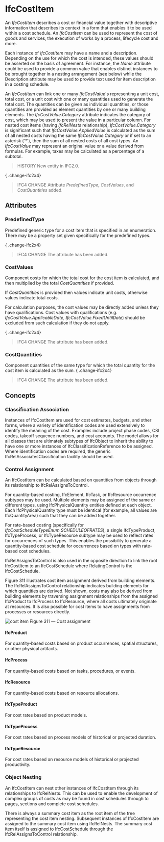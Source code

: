 # IfcCostItem

An _IfcCostItem_ describes a cost or financial value together with descriptive information that describes its context in a form that enables it to be used within a cost schedule. An _IfcCostItem_ can be used to represent the cost of goods and services, the execution of works by a process, lifecycle cost and more.
<!-- end of short definition -->


Each instance of _IfcCostItem_ may have a name and a description. Depending on the use for which the cost is intended, these values should be asserted on the basis of agreement. For instance, the _Name_ attribute could be used to provide a common value that enables distinct instances to be brought together in a nesting arrangement (see below) while the Description attribute may be used to provide text used for item description in a costing schedule.

An _IfcCostItem_ can link one or many _IfcCostValue_'s representing a unit cost, total cost, or a unit cost with one or many quantities used to generate the total cost. The quantities can be given as individual quantities, or those quantities are provided as element quantities by one or many building elements. The _IfcCostValue.Category_ attribute indicates the category of cost, which may be used to present the value in a particular column. For nested cost items (having _IfcRelNests_ relationship), _IfcCostValue.Category_ is significant such that _IfcCostValue.AppliedValue_ is calculated as the sum of all nested costs having the same _IfcCostValue.Category_ or if set to an asterisk ('\*'), then the sum of all nested costs of all cost types. An _IfcCostValue_ may represent an original value or a value derived from formulas. For example, taxes may be calculated as a percentage of a subtotal.

> HISTORY New entity in IFC2.0.

{ .change-ifc2x4}
> IFC4 CHANGE Attribute _PredefinedType_, _CostValues_, and _CostQuantities_ added.

## Attributes

### PredefinedType
Predefined generic type for a cost item that is specified in an enumeration. There may be a property set given specifically for the predefined types.

{ .change-ifc2x4}
> IFC4 CHANGE The attribute has been added.

### CostValues
Component costs for which the total cost for the cost item is calculated, and then multiplied by the total _CostQuantities_ if provided.

If _CostQuantities_ is provided then values indicate unit costs, otherwise values indicate total costs.

For calculation purposes, the cost values may be directly added unless they have qualifications. Cost values with qualifications (e.g. _IfcCostValue.ApplicableDate_, _IfcCostValue.FixedUntilDate_) should be excluded from such calculation if they do not apply.

{ .change-ifc2x4}
> IFC4 CHANGE The attribute has been added.

### CostQuantities
Component quantities of the same type for which the total quantity for the cost item is calculated as the sum.
{ .change-ifc2x4}
> IFC4 CHANGE The attribute has been added.

## Concepts

### Classification Association

Instances of IfcCostItem are used for cost estimates, budgets, and other forms, where a variety of identification codes are used extensively to identify the meaning of the cost. Examples include project phase codes, CSI codes, takeoff sequence numbers, and cost accounts. The model allows for all classes that are ultimately subtypes of IfcObject to inherit the ability to have one or more instances of IfcClassificationReference to be assigned. Where identification codes are required, the generic IfcRelAssociatesClassification facility should be used.

### Control Assignment

An IfcCostItem can be calculated based on quantities from objects through its relationship to IfcRelAssignsToControl.

For quantity-based costing, IfcElement, IfcTask, or IfcResource occurrence subtypes may be used. Multiple elements may be assigned of the same or different types, using IfcPhysicalQuantity entities defined at each object. Each IfcPhysicalQuantity type must be identical (for example, all values are IfcQuantityArea) such that they can be added together.

For rate-based costing (specifically for _IfcCostScheduleTypeEnum.SCHEDULEOFRATES_), a single IfcTypeProduct, IfcTypeProcess, or IfcTypeResource subtype may be used to reflect rates for occurrences of such types. This enables the possibility to generate a quantity-based cost schedule for occurrences based on types with rate-based cost schedules.

IfcRelAssignsToControl is also used in the opposite direction to link the root IfcCostItem to an IfcCostSchedule where RelatingControl is the IfcCostSchedule.

Figure 311 illustrates cost item assignment derived from building elements. The IfcRelAssignsToControl relationship indicates building elements for which quantities are derived. Not shown, costs may also be derived from building elements by traversing assignment relationships from the assigned IfcProduct to IfcProcess to IfcResource, where all costs ultimately originate at resources. It is also possible for cost items to have assignments from processes or resources directly.


![cost item](../../../../figures/ifccostitem-assignment.png)
Figure 311 — Cost assignment

#### IfcProduct

For quantity-based costs based on product occurrences, spatial structures, or other physical artifacts.

#### IfcProcess

For quantity-based costs based on tasks, procedures, or events.

#### IfcResource

For quantity-based costs based on resource allocations.

#### IfcTypeProduct

For cost rates based on product models.

#### IfcTypeProcess

For cost rates based on process models of historical or projected duration.

#### IfcTypeResource

For cost rates based on resource models of historical or projected productivity.

### Object Nesting

An IfcCostItem can nest other instances of IfcCostItem through its relationships to IfcRelNests. This can be used to enable the development of complex groups of costs as may be found in cost schedules through to pages, sections and complete cost schedules.

There is always a summary cost item as the root item of the tree representing the cost item nesting. Subsequent instances of IfcCostItem are assigned to the summary cost item using IfcRelNests. The summary cost item itself is assigned to IfcCostSchedule through the IfcRelAssignsToControl relationship.

